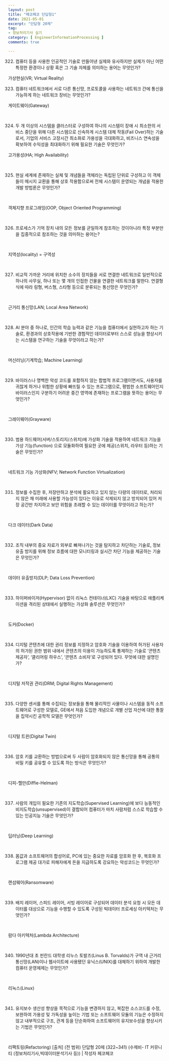 ```yaml
---
layout: post
title: "페코페코 단답형1"
date: 2021-05-01
excerpt: "단답형 20제"
tag:
- 정보처리기사 실기
category: [ EngineerInformationProcessing ]
comments: true

---
```


322. 컴퓨터 등을 사용한 인공적인 기술로 만들어낸 실제와 유사하지만 실제가 아닌 어떤 특정한 환경이나 상황 혹은 그 기술 자체를 의미하는 용어는 무엇인가?

가상현실(VR; Virtual Reality)


323. 컴퓨터 네트워크에서 서로 다른 통신망, 프로토콜을 사용하는 네트워크 간에 통신을 가능하게 하는 네트워크 장비는 무엇인가?

게이트웨이(Gateway)

​

324. 두 개 이상의 시스템을 클러스터로 구성하여 하나의 시스템이 장애 시 최소한의 서비스 중단을 위해 다른 시스템으로 신속하게 시스템 대체 작동(Fail Over)하는 기술로서, 기업의 서비스 고장시간 최소화로 가용성을 극대화하고, 비즈니스 연속성을 확보하여 수익성을 최대화하기 위해 필요한 기술은 무엇인가?

고가용성(HA; High Availability)

​

325. 현실 세계에 존재하는 실체 및 개념들을 객체라는 독립된 단위로 구성하고 이 객체들이 메시지 교환을 통해 상호 작용함으로써 전체 시스템이 운영되는 개념을 적용한 개발 방법론은 무엇인가?

​

객체지향 프로그래밍(OOP, Object Oriented Programming)

​

326. 프로세스가 기억 장치 내의 모든 정보를 균일하게 참조하는 것이아니라 특정 부분만을 집중적으로 참조하는 것을 의미하는 용어는?

​

지역성(locality) = 구역성

​

327. 비교적 가까운 거리에 위치한 소수의 장치들을 서로 연결한 네트워크로 일반적으로 하나의 사무실, 하나 또는 몇 개의 인접한 건물을 연결한 네트워크를 말한다. 연결형식에 따라 링형, 버스형, 스타형 등으로 분류되는 통신망은 무엇인가?

​

근거리 통신망(LAN; Local Area Network)

​

328. AI 분야 중 하나로, 인간의 학습 능력과 같은 기능을 컴퓨터에서 실현하고자 하는 기술로, 환경과의 상호작용에 기반한 경험적인 데이터로부터 스스로 성능을 향상시키는 시스템을 연구하는 기술을 무엇이라고 하는가?

​

머신러닝(기계학습; Machine Learning)

​

329. 바이러스나 명백한 악성 코드를 포함하지 않는 합법적 프로그램이면서도, 사용자를 귀찮게 하거나 위험한 상황에 빠뜨릴 수 있는 프로그램으로, 평범한 소프트웨어인지 바이러스인지 구분하기 어려운 중간 영역에 존재하는 프로그램을 뜻하는 용어는 무엇인가?

​

그레이웨어(Grayware)

​

330. 범용 하드웨어(서버/스토리지/스위치)에 가상화 기술을 적용하여 네트워크 기능을 가상 기능(function) 으로 모듈화하여 필요한 곳에 제공(스위치, 라우터 등)하는 기술은 무엇인가?

​


네트워크 기능 가상화(NFV; Network Function Virtualization)

​

331. 정보를 수집한 후, 저장만하고 분석에 활요하고 있지 않는 다량의 데이터로, 처리되지 않은 채 미래에 사용할 가능성이 있다는 이유로 삭제되지 않고 방치되어 있어 저장 공간만 차지하고 보안 위험을 초래할 수 있는 데이터를 무엇이라고 하는가?

​

다크 데이터(Dark Data)

​

332. 조직 내부의 중요 자료가 외부로 빠져나가는 것을 탐지하고 차단하는 기술로, 정보 유출 방지를 위해 정보 흐름에 대한 모니터링과 실시간 차단 기능을 제공하는 기술은 무엇인가?

​

데이터 유출방지(DLP; Data Loss Prevention)

​

333. 하이퍼바이저(Hypervisor) 없이 리눅스 컨테이너(LXC) 기술을 바탕으로 애플리케이션을 격리된 상태에서 실행하는 가상화 솔루션은 무엇인가?

​

도커(Docker)

​

334. 디지털 콘텐츠에 대한 권리 정보를 지정하고 암호화 기술을 이용하여 허가된 사용자의 허가된 권한 범위 내에서 콘텐츠의 이용이 가능하도록 통제하는 기술로 ‘콘텐츠 제공자’, ‘클리어링 하우스’, ‘콘텐츠 소비자’로 구성되어 있다. 무엇에 대한 설명인가?

​

디지털 저작권 관리(DRM; Digital Rights Management)

​

335. 다양한 센서를 통해 수집되는 정보들을 통해 물리적인 사물이나 시스템을 동적 소프트웨어로 구성한 모델로, GE에서 처음 도입한 개념으로 개별 산업 자산에 대한 통찰을 집약시킨 공학적 모델은 무엇인가?

​

디지털 트윈(Digital Twin)

​

336. 암호 키를 교환하는 방법으로써 두 사람이 암호화되지 않은 통신망을 통해 공통의 비밀 키를 공유할 수 있도록 하는 방식은 무엇인가?

​

디피-헬만(Diffie-Helman)

​

337. 사람의 개입이 필요한 기존의 지도학습(Supervised Learning)에 보다 능동적인 비지도학습(unsupervised)이 결합되어 컴퓨터가 마치 사람처럼 스스로 학습할 수 있는 인공지능 기술은 무엇인가?

​

딥러닝(Deep Learning)

​

338. 몸값과 소프트웨어의 합성어로, PC에 있는 중요한 자료를 암호화 한 후, 복호화 프로그램 제공 대가로 피해자에게 돈을 지급하도록 강요하는 악성코드는 무엇인가?

​

랜섬웨어(Ransomware)

​

339. 배치 레이어, 스피드 레이어, 서빙 레이어로 구성되어 데이터 분석 요청 시 모든 데이터를 대상으로 기능을 수행할 수 있도록 구성된 빅데이터 프로세싱 아키텍처는 무엇인가?

​

람다 아키텍처(Lambda Architecture)

​

340. 1990년대 초 핀란드 대학생 리누스 토발즈(Linus B. Torvalds)가 구역 내 근거리통신망(LAN)이나 웹사이트에 사용됐던 유닉스(UNIX)를 대체하기 위하여 개발한 컴퓨터 운영체제는 무엇인가?

​

리눅스(Linux)

​

341. 유지보수 생산성 향상을 목적으로 기능을 변경하지 않고, 복잡한 소스코드를 수정, 보완하여 가용성 및 가독성을 높이는 기법 또는 소프트웨어 모듈의 기능은 수정하지 않고 내부적으로 구조, 관계 등을 단순화하여 소프트웨어의 유지보수성을 향상시키는 기법은 무엇인가?

​

리팩토링(Refactoring)
[출처] (전 범위) 단답형 20제 (322~341) (수제비- IT 커뮤니티 (정보처리기사,빅데이터분석기사 등)) | 작성자 페코페코